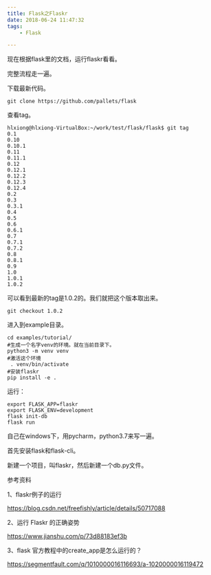 ```yaml
---
title: Flask之Flaskr
date: 2018-06-24 11:47:32
tags:
	- Flask

---
```




现在根据flask里的文档，运行flaskr看看。

完整流程走一遍。

下载最新代码。

```
git clone https://github.com/pallets/flask
```

查看tag。

```
hlxiong@hlxiong-VirtualBox:~/work/test/flask/flask$ git tag
0.1
0.10
0.10.1
0.11
0.11.1
0.12
0.12.1
0.12.2
0.12.3
0.12.4
0.2
0.3
0.3.1
0.4
0.5
0.6
0.6.1
0.7
0.7.1
0.7.2
0.8
0.8.1
0.9
1.0
1.0.1
1.0.2
```

可以看到最新的tag是1.0.2的。我们就把这个版本取出来。

```
git checkout 1.0.2
```

进入到example目录。

```
cd examples/tutorial/
#生成一个名字venv的环境。就在当前目录下。
python3 -m venv venv
#激活这个环境
 . venv/bin/activate
#安装flaskr
pip install -e .
```

运行：

```
export FLASK_APP=flaskr
export FLASK_ENV=development
flask init-db
flask run
```



自己在windows下，用pycharm，python3.7来写一遍。

首先安装flask和flask-cli。

新建一个项目，叫flaskr，然后新建一个db.py文件。







参考资料

1、flaskr例子的运行

https://blog.csdn.net/freefishly/article/details/50717088

2、运行 Flaskr 的正确姿势

https://www.jianshu.com/p/73d88183ef3b

3、flask 官方教程中的create_app是怎么运行的？

https://segmentfault.com/q/1010000016116693/a-1020000016119472